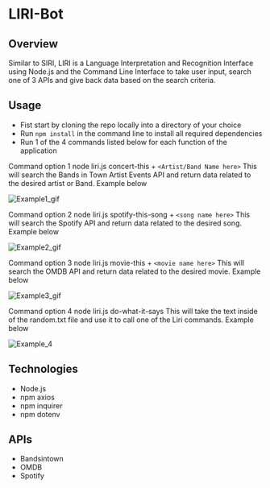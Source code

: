 # LIRI-Bot

## Overview
Similar to SIRI, LIRI is a Language Interpretation and Recognition Interface using Node.js and the Command Line Interface to take user input, search one of 3 APIs and give back data based on the search criteria.


## Usage

- Fist start by cloning the repo locally into a directory of your choice
- Run `npm install` in the command line to install all required dependencies
- Run 1 of the 4 commands listed below for each function of the application

Command option 1
node liri.js concert-this + `<Artist/Band Name here>` 
This will search the Bands in Town Artist Events API and return data related to the desired artist or Band. Example below

![Example1_gif](https://i.imgur.com/E6InCAJ.gif)

Command option 2
node liri.js spotify-this-song + `<song name here>` 
This will search the Spotify API and return data related to the desired song. Example below

![Example2_gif](https://i.imgur.com/1LVnrTZ.gif)


Command option 3
node liri.js movie-this + `<movie name here>` 
This will search the OMDB API and return data related to the desired movie. Example below

![Example3_gif](https://i.imgur.com/8GsLHl7.gif)


Command option 4
node liri.js do-what-it-says 
This will take the text inside of the random.txt file and use it to call one of the Liri commands. Example below

![Example_4](https://i.imgur.com/P4FhUuR.gif)


## Technologies
- Node.js
- npm axios
- npm inquirer
- npm dotenv

## APIs
- Bandsintown
- OMDB
- Spotify
